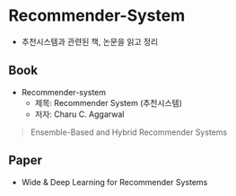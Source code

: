 # Recommender-System
- 추천시스템과 관련된 책, 논문을 읽고 정리

## Book
- Recommender-system
  - 제목: Recommender System (추천시스템)
  - 저자: Charu C. Aggarwal
> Ensemble-Based and Hybrid Recommender Systems


## Paper
- Wide & Deep Learning for Recommender Systems
